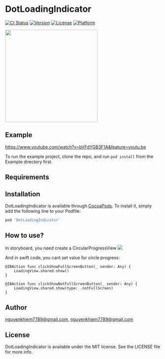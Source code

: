 # DotLoadingIndicator

[![CI Status](https://img.shields.io/travis/nguyenkhiem7789@gmail.com/DotLoadingIndicator.svg?style=flat)](https://travis-ci.org/nguyenkhiem7789@gmail.com/DotLoadingIndicator)
[![Version](https://img.shields.io/cocoapods/v/DotLoadingIndicator.svg?style=flat)](https://cocoapods.org/pods/DotLoadingIndicator)
[![License](https://img.shields.io/cocoapods/l/DotLoadingIndicator.svg?style=flat)](https://cocoapods.org/pods/DotLoadingIndicator)
[![Platform](https://img.shields.io/cocoapods/p/DotLoadingIndicator.svg?style=flat)](https://cocoapods.org/pods/DotLoadingIndicator)

<img src="https://user-images.githubusercontent.com/18132015/81379345-28ace300-9133-11ea-84f7-1031f820e129.jpeg" width="300"/>

## Example

https://www.youtube.com/watch?v=bVFdYGB3F1A&feature=youtu.be

To run the example project, clone the repo, and run `pod install` from the Example directory first.

## Requirements

## Installation

DotLoadingIndicator is available through [CocoaPods](https://cocoapods.org). To install
it, simply add the following line to your Podfile:

```ruby
pod 'DotLoadingIndicator'
```

## How to use?

In storyboard, you need create a CircularProgressView
<img src="https://user-images.githubusercontent.com/18132015/81379459-5bef7200-9133-11ea-84a9-14489301d54a.png"/>

And in swift code, you cant set value for circle progress:

    @IBAction func clickShowFullScreenButton(_ sender: Any) {
        LoadingView.shared.show()
    }

    @IBAction func clickShowNotFullScreenButton(_ sender: Any) {
        LoadingView.shared.show(type: .notFullScreen)
    }


## Author

nguyenkhiem7789@gmail.com, nguyenkhiem7789@gmail.com

## License

DotLoadingIndicator is available under the MIT license. See the LICENSE file for more info.

